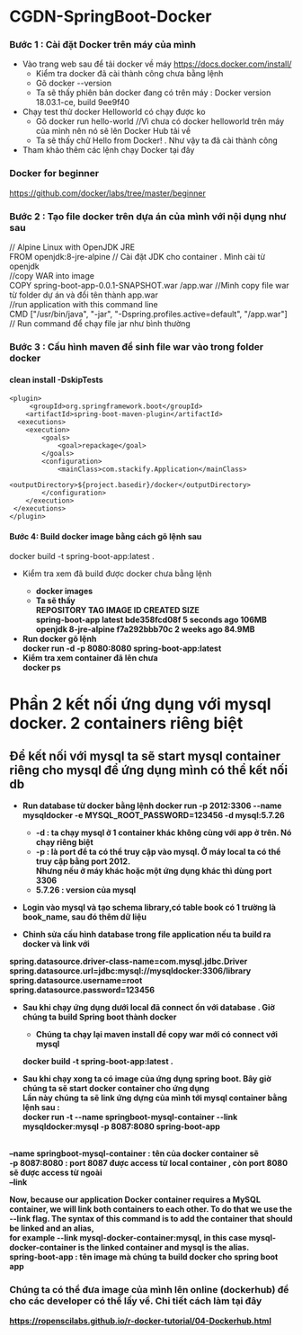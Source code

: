 # CGDN-SpringBoot-Docker
### Bước 1 : Cài đặt Docker trên máy của mình
+ Vào trang web sau để tải docker về máy https://docs.docker.com/install/ <br>
    + Kiểm tra docker đã cài thành công chưa bằng lệnh <br>
    + Gõ docker --version <br>
    + Ta sẽ thấy phiên bản docker đang có trên máy : Docker version 18.03.1-ce, build 9ee9f40 <br>
+ Chạy test thử docker Helloworld có chạy được ko <br>
    + Gõ docker run hello-world //Vì chưa có docker helloworld trên máy của mình nên nó sẽ lên Docker Hub tải về <br>
    + Ta sẽ thấy chữ Hello from Docker! . Như vậy ta đã cài thành công <br>
+ Tham khảo thêm các lệnh chạy Docker tại đây <br>
### Docker for beginner
https://github.com/docker/labs/tree/master/beginner

### Bước 2 : Tạo file docker trên dựa án của mình với nội dụng như sau
// Alpine Linux with OpenJDK JRE <br>
FROM openjdk:8-jre-alpine // Cài đặt JDK cho container . Mình cài từ openjdk <br>
//copy WAR into image <br>
COPY spring-boot-app-0.0.1-SNAPSHOT.war /app.war //Mình copy file war từ folder dự án và đổi tên thành app.war <br>
//run application with this command line  <br>
CMD ["/usr/bin/java", "-jar", "-Dspring.profiles.active=default", "/app.war"] // Run command để chạy file jar như bình thường <br>

### Bước 3 : Cấu hình maven để sinh file war vào trong folder docker <br>

#### clean install -DskipTests
    <plugin>
         <groupId>org.springframework.boot</groupId>
        <artifactId>spring-boot-maven-plugin</artifactId>
      <executions>
        <execution>
            <goals>
                <goal>repackage</goal>
            </goals>
            <configuration>
                <mainClass>com.stackify.Application</mainClass>
                <outputDirectory>${project.basedir}/docker</outputDirectory>
            </configuration>
        </execution>
     </executions>
    </plugin>
#### Bước 4:  Build docker image bằng cách gõ lệnh sau <br>
docker build -t spring-boot-app:latest . 
+ Kiểm tra xem đã build được docker chưa bằng lệnh <b>
  + docker images <br>
  + Ta sẽ thấy <br>
    REPOSITORY          TAG                 IMAGE ID            CREATED             SIZE <br>
    spring-boot-app     latest              bde358fcd08f        5 seconds ago       106MB <br>
    openjdk             8-jre-alpine        f7a292bbb70c        2 weeks ago         84.9MB <br>
+ Run docker  gõ lệnh <br>
docker run -d  -p 8080:8080 spring-boot-app:latest  <br>
+ Kiểm tra xem container đã lên chưa  <br>
docker ps <br>
# Phần 2 kết nối ứng dụng với mysql docker. 2 containers riêng biệt

## Để kết nối với mysql ta sẽ start mysql container riêng cho mysql để ứng dụng mình có thể kết nối db <br>
+ Run database từ docker bằng lệnh
    docker run -p 2012:3306 --name mysqldocker -e MYSQL_ROOT_PASSWORD=123456 -d mysql:5.7.26
        
    + -d : ta chạy mysql ở 1 container khác không cùng với app ở trên. Nó chạy riêng biệt
    + -p : là port để ta có thể truy cập vào mysql. Ở máy local ta có thể truy cập bằng port 2012. <br>
    Nhưng nếu ở máy khác hoặc một ứng dụng khác thì dùng port 3306
    + 5.7.26 : version của mysql
+ Login vào mysql và tạo schema library,có table book có 1 trường là book_name, sau đó thêm dữ liệu  <br>

+ Chỉnh sửa cấu hình database trong file application nếu ta build ra docker và link với  <br>

spring.datasource.driver-class-name=com.mysql.jdbc.Driver <br>
spring.datasource.url=jdbc:mysql://mysqldocker:3306/library <br>
spring.datasource.username=root <br>
spring.datasource.password=123456 <br>

+ Sau khi chạy ứng dụng dưới local đã connect ổn với database . Giờ chúng ta build Spring boot thành docker <br>
    + Chúng ta chạy lại maven install để copy war mới có connect với mysql
    
    docker build -t spring-boot-app:latest . 
    
+ Sau khi chạy xong ta có image của ứng dụng spring boot. Bây giờ chúng ta sẽ start docker container cho ứng dụng <br>
Lần này chúng ta sẽ link ứng dựng của mình tới mysql container bằng lệnh sau : <br>
docker run -t --name springboot-mysql-container --link mysqldocker:mysql -p 8087:8080 spring-boot-app <br>
<br>
–name springboot-mysql-container : tên của docker container sẽ 
<br>
-p 8087:8080 : port 8087 được access từ local container , còn port 8080 sẽ được access từ ngoài 
<br>
–link

Now, because our application Docker container requires a MySQL container, we will link both containers to each other. To do that we use the --link flag. The syntax of this command is to add the container that should be linked and an alias, 
<br>
for example --link mysql-docker-container:mysql, in this case mysql-docker-container is the linked container and mysql is the alias.
<br>
spring-boot-app : tên image mà chúng ta build docker cho spring boot app 

### Chúng ta có thể đưa image của mình lên online (dockerhub) để cho các developer có thể lấy về. Chi tiết cách làm tại đây
https://ropenscilabs.github.io/r-docker-tutorial/04-Dockerhub.html
